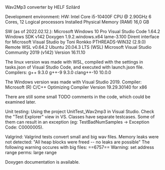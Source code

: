 Wav2Mp3 converter by HELF Szilárd

Development environment:
HW:
Intel Core i5-10400F CPU @ 2.90GHz 6 Cores, 12 Logical processors
Installed Physical Memory (RAM)	16,0 GB

SW (as of 2022.02.12.):
Microsoft Windows 10 Pro
Visual Studio Code 1.64.2 
Windows SDK v142
Doxygen 1.9.2.windows.x64
lame-3.100
Dirent interface for Microsoft Visual Studio by Toni Ronkko
PTHREADS-WIN32 (2.9.0)
Remote WSL v0.64.2
Ubuntu 20.04.3 LTS (WSL)
Microsoft Visual Studio Community 2019 (v142) Version 16.11.10

The linux version was made with WSL, compiled with the settings in tasks.json of Visual Studio Code, and executed with launch.json file. Compilers: 
	g++ 9.3.0
	g++-9 9.3.0
	clang++-10 10.0.0

The Windows version was made with Visual Studio 2019.
Compiler:
	Microsoft (R) C/C++ Optimizing Compiler Version 19.29.30140 for x86

There are still some small TODO comments in the code, which could be examined later.

Unit testing:
Using the project UnitTest_Wav2mp3 in Visual Studio. Check the "Test Explorer" view in VS. Classes have separate testcases. 
Some of them can result in an exception (eg: TestBadNumSamples -> Exception Code: C0000005).

Valgrind:
Valgrind tests convert small and big wav files. 
Memory leaks were not detected: "All heap blocks were freed -- no leaks are possible"
The following warning occures with big files:
==6757== Warning: set address range perms: large range

Doxygen documentation is available.

